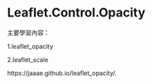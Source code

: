 # Leaflet.Control.Opacity 
<p>主要學習內容：</p>
<p>1.leaflet_opacity</p>
<p>2.leaflet_scale</p>
<p>https://jaaae.github.io/leaflet_opacity/.</p>
